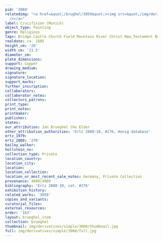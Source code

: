 ```yaml
---
pid: '3060'
relatedimg: "<a href=&quot;/brughel/3059&quot;><img src=&quot;/img/derivatives/simple/3059/thumbnail.jpg&quot;
  /></a>"
label: Crucifixion (Munich)
object_type: Painting
genre: Religious
tags: Bridge Castle Church Field Mountain River Christ New_Testament Boat
realdate: ca. 1605
height_cm: '28'
width_cm: '21.5'
diameter_cm: 
plate_dimensions: 
support: Copper
drawing_medium: 
signature: 
signature_location: 
support_marks: 
further_inscription: 
collaborators: 
collaborator_notes: 
collectors_patrons: 
print_type: 
print_notes: 
printmaker: 
publisher: 
states: 
our_attribution: Jan Brueghel the Elder
other_attribution_authorities: 'Ertz 2008-10, #276, Honig database'
ertz_1979: 
ertz_2008: '276'
bailey_walker: 
hollstein_no: 
collection_type: Private
location_country: 
location_city: 
location: 
location_collection: 
location_or_most_recent_sale_notes: Germany, Private Collection
provenance: 4908|4909
bibliography: 'Ertz 2008-10, cat. #276'
exhibition_history: 
related_works: '3059'
copies_and_variants: 
curatorial_files: 
external_resources: 
order: '163'
layout: brueghel_item
collection: brueghel
thumbnail: img/derivatives/simple/3060/thumbnail.jpg
full: img/derivatives/simple/3060/full.jpg
---
```

